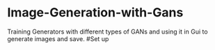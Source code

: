 # Image-Generation-with-Gans
Training Generators with different types of GANs and using it in Gui to generate images and save.
#Set up
